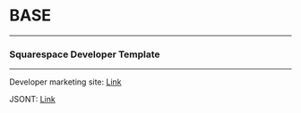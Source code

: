 # BASE
--------------------
### Squarespace Developer Template

-----------------------


Developer marketing site: [Link](http://developers.squarespace.com/)

JSONT: [Link](http://jsont.squarespace.com/#Index-reference-)
